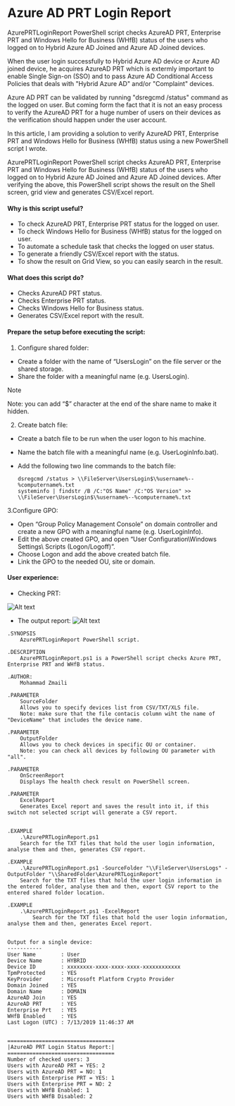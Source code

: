 # Azure AD PRT Login Report
AzurePRTLoginReport PowerShell script checks AzureAD PRT, Enterprise PRT and Windows Hello for Business (WHfB) status of the users who logged on to Hybrid Azure AD Joined and Azure AD Joined devices.

When the user login successfully to Hybrid Azure AD device or Azure AD joined device, he acquires AzureAD PRT which is extermly important to enable Single Sign-on (SSO) and to pass Azure AD Conditional Access Policies that deals with "Hybrid Azure AD" and/or "Complaint" devices.

Azure AD PRT can be validated by running "dsregcmd /status" command as the logged on user. But coming form the fact that it is not an easy process to verify the AzureAD PRT for a huge number of users on their devices as the verification should happen under the user account.

In this article, I am  providing a solution to verify AzureAD PRT, Enterprise PRT and Windows Hello for Business (WHfB) status using a new PowerShell script I wrote.

AzurePRTLoginReport PowerShell script checks AzureAD PRT, Enterprise PRT and Windows Hello for Business (WHfB) status of the users who logged on to Hybrid Azure AD Joined and Azure AD Joined devices. After verifying the above, this PowerShell script shows the result on the Shell screen, grid view and generates CSV/Excel report.

 

#### Why is this script useful?

- To check AzureAD PRT, Enterprise PRT status for the logged on user.
- To check Windows Hello for Business (WHfB) status for the logged on user.
- To automate a schedule task that checks the logged on user status.
- To generate a friendly CSV/Excel report with the status.
- To show the result on Grid View, so you can easily search in the result. 

#### What does this script do?

- Checks AzureAD PRT status.
- Checks Enterprise PRT status.
- Checks Windows Hello for Business status.
- Generates CSV/Excel report with the result. 

 

#### Prepare the setup before executing the script:

1. Configure shared folder:

- Create a folder with the name of “UsersLogin” on the file server or the shared storage.
- Share the folder with a meaningful name (e.g. UsersLogin). 

> [!NOTE]
> Note: you can add “$” character at the end of the share name to make it hidden.

 

2. Create batch file:
- Create a batch file to be run when the user logon to his machine.
- Name the batch file with a meaningful name (e.g. UserLoginInfo.bat).
- Add the following two line commands to the batch file: 

  `dsregcmd /status > \\FileServer\UsersLogin$\%username%--%computername%.txt`  
  `systeminfo | findstr /B /C:"OS Name" /C:"OS Version" >> \\FileServer\UsersLogin$\%username%--%computername%.txt`  

    
 

3.Configure GPO:

- Open “Group Policy Management Console” on domain controller and create a new GPO with a meaningful name (e.g. UserLoginInfo).
- Edit the above created GPO, and open “User Configuration\Windows Settings\ Scripts (Logon/Logoff)”.
- Choose Logon and add the above created batch file.
 - Link the GPO to the needed OU, site or domain. 

 

#### User experience:

- Checking PRT: 

![Alt text](https://github.com/mzmaili/AzurePRTLoginReport/blob/master/1.png "Checking PRT")

- The output report: 
![Alt text](https://github.com/mzmaili/AzurePRTLoginReport/blob/master/2.png "CSV output")
 

```azurepowershell
.SYNOPSIS 
    AzurePRTLoginReport PowerShell script. 
 
.DESCRIPTION 
    AzurePRTLoginReport.ps1 is a PowerShell script checks Azure PRT, Enterprise PRT and WHfB status. 
 
.AUTHOR: 
    Mohammad Zmaili 
 
.PARAMETER 
    SourceFolder 
    Allows you to specify devices list from CSV/TXT/XLS file. 
    Note: make sure that the file contacis column wiht the name of "DeviceName" that includes the device name. 
 
.PARAMETER 
    OutputFolder 
    Allows you to check devices in specific OU or container. 
    Note: you can check all devices by following OU parameter with "all". 
 
.PARAMETER 
    OnScreenReport 
    Displays The health check result on PowerShell screen. 
 
.PARAMETER 
    ExcelReport 
    Generates Excel report and saves the result into it, if this switch not selected script will generate a CSV report. 
 
 
.EXAMPLE 
    .\AzurePRTLoginReport.ps1 
    Search for the TXT files that hold the user login information, analyse them and then, generates CSV report. 
 
.EXAMPLE 
    .\AzurePRTLoginReport.ps1 -SourceFolder "\\FileServer\UsersLogs" -OutputFolder "\\SharedFolder\AzurePRTLoginReport" 
    Search for the TXT files that hold the user login information in the entered folder, analyse them and then, export CSV report to the entered shared folder location. 
 
.EXAMPLE 
    .\AzurePRTLoginReport.ps1 -ExcelReport 
        Search for the TXT files that hold the user login information, analyse them and then, generates Excel report. 
 
 
Output for a single device: 
----------- 
User Name        : User 
Device Name      : HYBRID 
Device ID        : xxxxxxxx-xxxx-xxxx-xxxx-xxxxxxxxxxxx 
TpmProtected     : YES 
KeyProvider      : Microsoft Platform Crypto Provider 
Domain Joined    : YES 
Domain Name      : DOMAIN 
AzureAD Join     : YES 
AzureAD PRT      : YES 
Enterprise Prt   : YES 
WHfB Enabled     : YES 
Last Logon (UTC) : 7/13/2019 11:46:37 AM 
 
 
================================== 
|AzureAD PRT Login Status Report:| 
================================== 
Number of checked users: 3 
Users with AzureAD PRT = YES: 2 
Users with AzureAD PRT = NO: 1 
Users with Enterprise PRT = YES: 1 
Users with Enterprise PRT = NO: 2 
Users with WHfB Enabled: 1 
Users with WHfB Disabled: 2 

